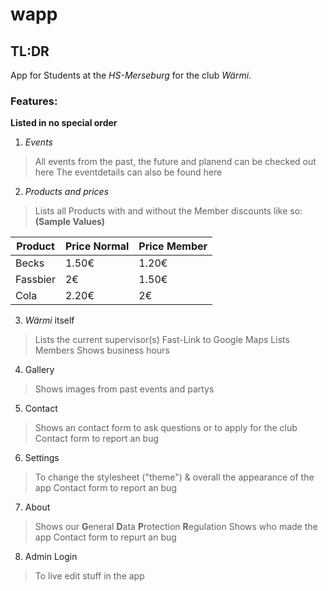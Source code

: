 # wapp

## TL:DR

App for Students at the *HS-Merseburg* for the club *Wärmi*.

### Features:

**Listed in no special order**

1. *Events* 
> All events from the past, the future and planend can be checked out here
> The eventdetails can also be found here

2. *Products and prices*
> Lists all Products with and without the Member discounts
> like so: **(Sample Values)**

| Product          | Price Normal  | Price Member  |
| ---------------- | ------------- | ------------- |
| Becks            | 1.50€         |  1.20€        |
| Fassbier         | 2€            |  1.50€        |
| Cola             | 2.20€         |  2€           |

3. *Wärmi* itself
> Lists the current supervisor(s)
> Fast-Link to Google Maps
> Lists Members
> Shows business hours

4. Gallery
> Shows images from past events and partys

5. Contact
> Shows an contact form to ask questions or to apply for the club
> Contact form to report an bug

6. Settings
> To change the stylesheet ("theme") & overall the appearance of the app
> Contact form to report an bug

7. About
> Shows our **G**eneral **D**ata **P**rotection **R**egulation
> Shows who made the app
> Contact form to repurt an bug

8. Admin Login
> To live edit stuff in the app

